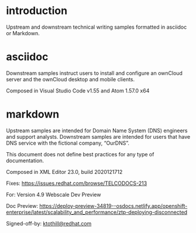 # introduction
Upstream and downstream technical writing samples formatted in asciidoc or Markdown.

# asciidoc
Downstream samples instruct users to install and configure an ownCloud server and the ownCloud desktop and mobile clients.

Composed in Visual Studio Code v1.55 and Atom 1.57.0 x64

# markdown
Upstream samples are intended for Domain Name System (DNS) engineers and support analysts. Downstream samples are intended for users that have DNS service with the fictional company, “OurDNS”.

This document does not define best practices for any type of documentation.

Composed in <oXygen/> XML Editor 23.0, build 2020121712

Fixes: https://issues.redhat.com/browse/TELCODOCS-213

For: Version 4.9 Webscale Dev Preview

Doc Preview: https://deploy-preview-34819--osdocs.netlify.app/openshift-enterprise/latest/scalability_and_performance/ztp-deploying-disconnected

Signed-off-by: ktothill@redhat.com

